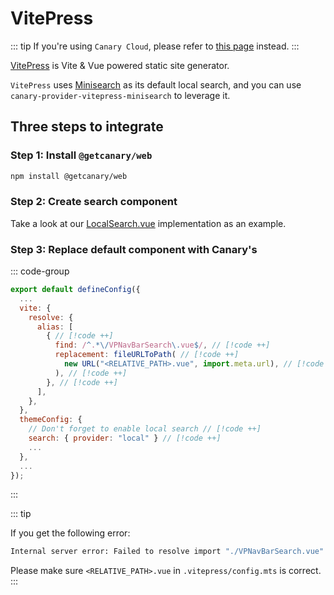 <script setup>
import { data } from '../../../shared.data.js'
const v = data["@getcanary/web"];
</script>

# VitePress

::: tip
If you're using `Canary Cloud`, please refer to [this page](/docs/cloud/integrations/vitepress) instead.
:::

[VitePress](https://vitepress.dev/) is Vite & Vue powered static site generator.

`VitePress` uses [Minisearch](https://github.com/lucaong/minisearch/) as its default local search, and you can use `canary-provider-vitepress-minisearch` to leverage it.

## Three steps to integrate

### Step 1: Install `@getcanary/web`

```bash
npm install @getcanary/web
```

### Step 2: Create search component

Take a look at our [LocalSearch.vue](https://github.com/fastrepl/canary/blob/main/js/apps/docs/components/LocalSearch.vue) implementation as an example.

### Step 3: Replace default component with Canary's

::: code-group

```js [.vitepress/config.mts]
export default defineConfig({
  ...
  vite: {
    resolve: {
      alias: [
        { // [!code ++]
          find: /^.*\/VPNavBarSearch\.vue$/, // [!code ++]
          replacement: fileURLToPath( // [!code ++]
            new URL("<RELATIVE_PATH>.vue", import.meta.url), // [!code ++]
          ), // [!code ++]
        }, // [!code ++]
      ],
    },
  },
  themeConfig: {
    // Don't forget to enable local search // [!code ++]
    search: { provider: "local" } // [!code ++]
    ...
  },
  ...
});
```

:::

::: tip

If you get the following error:

```bash
Internal server error: Failed to resolve import "./VPNavBarSearch.vue"
```

Please make sure `<RELATIVE_PATH>.vue` in `.vitepress/config.mts` is correct.
:::
